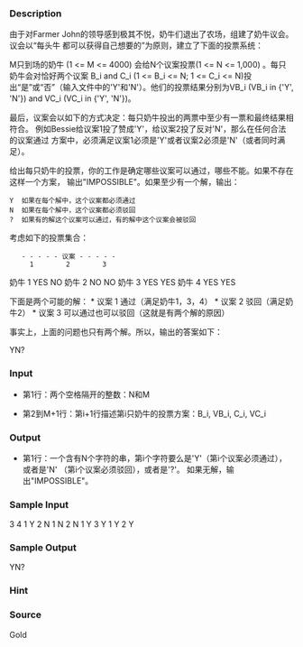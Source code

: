 
### Description
由于对Farmer John的领导感到极其不悦，奶牛们退出了农场，组建了奶牛议会。议会以“每头牛
都可以获得自己想要的”为原则，建立了下面的投票系统：

   M只到场的奶牛 (1 <= M <= 4000) 会给N个议案投票(1 <= N <= 1,000) 。每只
   奶牛会对恰好两个议案 B_i and C_i (1 <= B_i <= N; 1 <= C_i <= N)投
   出“是”或“否”（输入文件中的'Y'和'N'）。他们的投票结果分别为VB_i 
   (VB_i in {'Y', 'N'}) and VC_i (VC_i in {'Y', 'N'})。

   最后，议案会以如下的方式决定：每只奶牛投出的两票中至少有一票和最终结果相符合。
   例如Bessie给议案1投了赞成'Y'，给议案2投了反对'N'，那么在任何合法的议案通过
   方案中，必须满足议案1必须是'Y'或者议案2必须是'N'（或者同时满足）。

给出每只奶牛的投票，你的工作是确定哪些议案可以通过，哪些不能。如果不存在这样一个方案，
输出"IMPOSSIBLE"。如果至少有一个解，输出：

    Y  如果在每个解中，这个议案都必须通过
    N  如果在每个解中，这个议案都必须驳回
    ?  如果有的解这个议案可以通过，有的解中这个议案会被驳回

考虑如下的投票集合：

       - - - - - 议案 - - - - -
         1        2        3
奶牛 1   YES      NO
奶牛 2   NO       NO
奶牛 3   YES               YES
奶牛 4   YES      YES

下面是两个可能的解：
    * 议案 1 通过（满足奶牛1，3，4）
    * 议案 2 驳回（满足奶牛2）
    * 议案 3 可以通过也可以驳回（这就是有两个解的原因）

事实上，上面的问题也只有两个解。所以，输出的答案如下：

YN?


### Input
* 第1行：两个空格隔开的整数：N和M

* 第2到M+1行：第i+1行描述第i只奶牛的投票方案：B_i, VB_i, C_i, VC_i


### Output

* 第1行：一个含有N个字符的串，第i个字符要么是'Y'（第i个议案必须通过），或者是'N'
（第i个议案必须驳回），或者是'?'。
如果无解，输出"IMPOSSIBLE"。

### Sample Input

3 4
1 Y 2 N
1 N 2 N
1 Y 3 Y
1 Y 2 Y



### Sample Output
YN?

### Hint

### Source
Gold
